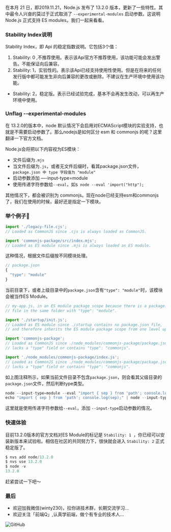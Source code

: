 在本月 21 日，即2019.11.21，Node.js 发布了 13.2.0 版本，更新了一些特性。其中最令人兴奋的莫过于正式取消了 `--experimental-modules` 启动参数。这说明Node.js 正式支持 ES modules。我们一起来看看。

### Stability Index说明
Stability Index，即 Api 的稳定指数说明。它包括3个值：
1. Stability: 0 ,不推荐使用。表示该Api官方不推荐使用，该功能可能会发出警告。不能保证向后兼容。
2. Stability: 1，实验性的。表示该Api已经支持使用性使用。但是在将来的任何发行版中都可能发生非向后兼容的更改或删除。不建议在生产环境中使用该功能。
+ Stability: 2，稳定版。表示已经试验完成，基本不会再发生改动，可以再生产环境中使用。

### Unflag --experimental-modules
在 13.2.0的版本中，node 默认情况下会启用对ECMAScript模块的实验支持，也就是不需要启动参数了。那么nodejs是如何区分 esm 和 commonjs 的呢？这里翻译一下官方文档。

Node.js会将把以下内容视为ES模块：
+ 文件后缀为`.mjs`
+ 当文件后缀为`.js`，或者无文件后缀时，看其package.json文件，`package.json 中 type 字段值为 "module"`
+ 启动参数添加 —-input-type=module
+ 使用传递字符参数给`--eval`，如`$ node --eval 'import("http");`

其他情况下，都会被识别为 commonjs。现在node已经支持esm和commonjs了，我们在使用的时候，最好还是指定一下模块。

### 举个例子🌰
```js
import './legacy-file.cjs';
// Loaded as CommonJS since .cjs is always loaded as CommonJS.

import 'commonjs-package/src/index.mjs';
// Loaded as ES module since .mjs is always loaded as ES module.
```
这种情况，根据文件后缀按不同模块处理。
```js
// package.json
{
  "type": "module"
}
```
当前目录下，或者上级目录中的`package.json`含有`"type": "module"`时，该模块会被当作ES Module。
```js
// my-app.js, in an ES module package scope because there is a package.json
// file in the same folder with "type": "module".

import './startup/init.js';
// Loaded as ES module since ./startup contains no package.json file,
// and therefore inherits the ES module package scope from one level up.

import 'commonjs-package';
// Loaded as CommonJS since ./node_modules/commonjs-package/package.json
// lacks a "type" field or contains "type": "commonjs".

import './node_modules/commonjs-package/index.js';
// Loaded as CommonJS since ./node_modules/commonjs-package/package.json
// lacks a "type" field or contains "type": "commonjs".
```
如上图注释所示，如果当前文件目录不包含`package.json`，则会看其父级目录的`package.json`文件，然后判断type类型。
```js
node --input-type=module --eval "import { sep } from 'path'; console.log(sep);"
echo "import { sep } from 'path'; console.log(sep);" | node --input-type=module
```
这里就是使用传递字符参数给`--eval`，添加 `--input-type`启动参数的情况。

### 快速体验

目前13.2.0版本的官方文档对ES Module的标记是 `Stability: 1 `，你已经可以安装新版本来试验啦。相信在社区的共同努力下，很快就会进入 `Stability: 2` 正式稳定版了。

```js
$ nvs add node/13.2.0
$ nvs use 13.2.0
$ node -v
13.2.0
```
赶紧尝试一下吧～

### 最后
+ 欢迎加我微信(winty230)，拉你进技术群，长期交流学习...
+ 欢迎关注「前端Q」,认真学前端，做个有专业的技术人...

![GitHub](https://raw.githubusercontent.com/LuckyWinty/blog/master/images/qrcode/%E4%BA%8C%E7%BB%B4%E7%A0%81%E7%BE%8E%E5%8C%96%202.png)